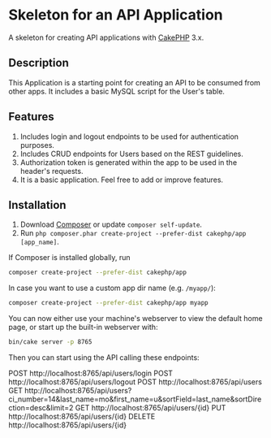 # Skeleton for an API Application

A skeleton for creating API applications with [CakePHP](http://cakephp.org) 3.x.

## Description

This Application is a starting point for creating an API to be consumed from other apps. It includes a basic MySQL script for the User's table.

## Features
1. Includes login and logout endpoints to be used for authentication purposes.
2. Includes CRUD endpoints for Users based on the REST guidelines.
3. Authorization token is generated within the app to be used in the header's requests.
4. It is a basic application. Feel free to add or improve features.

## Installation

1. Download [Composer](http://getcomposer.org/doc/00-intro.md) or update `composer self-update`.
2. Run `php composer.phar create-project --prefer-dist cakephp/app [app_name]`.

If Composer is installed globally, run

```bash
composer create-project --prefer-dist cakephp/app
```

In case you want to use a custom app dir name (e.g. `/myapp/`):

```bash
composer create-project --prefer-dist cakephp/app myapp
```

You can now either use your machine's webserver to view the default home page, or start
up the built-in webserver with:

```bash
bin/cake server -p 8765
```

Then you can start using the API calling these endpoints:

POST 	http://localhost:8765/api/users/login
POST 	http://localhost:8765/api/users/logout
POST 	http://localhost:8765/api/users
GET  	http://localhost:8765/api/users?ci_number=14&last_name=mo&first_name=u&sortField=last_name&sortDirection=desc&limit=2
GET  	http://localhost:8765/api/users/{id}
PUT  	http://localhost:8765/api/users/{id}
DELETE	http://localhost:8765/api/users/{id}